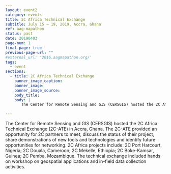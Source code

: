 ```yaml
---
layout: event2
category: events
title: 2C Africa Technical Exchange
subtitle: July 15 – 19, 2019, Accra, Ghana
ref: aag-mapathon
status: past
date: 20190403
page-num: 1
final-page: true
previous-page-url: ""
#external_url: '2016.aagmapathon.org/'
tags:
  - event
sections:
  - title: 2C Africa Technical Exchange
    banner_image_caption: 
    banner_image: 
    banner_image_source: 
    body_title: 
    body: |
       The Center for Remote Sensing and GIS (CERSGIS) hosted the 2C Africa Technical Exchange (2C-ATE) in Accra, Ghana.  The 2C-ATE provided an opportunity for 2C partners to meet, discuss the status of their project, share demonstrations of new tools and technologies and identify future opportunities for networking.  2C Africa projects include:  2C Port Harcourt, Nigeria; 2C Douala, Cameroon; 2C Mekelle, Ethiopia; 2C Boke-Kamsar, Guinea; 2C Pemba, Mozambique.  The technical exchange included hands on workshop on geospatial applications and in-field data collection activities.

---
```


The Center for Remote Sensing and GIS (CERSGIS) hosted the 2C Africa Technical Exchange (2C-ATE) in Accra, Ghana.  The 2C-ATE provided an opportunity for 2C partners to meet, discuss the status of their project, share demonstrations of new tools and technologies and identify future opportunities for networking.  2C Africa projects include:  2C Port Harcourt, Nigeria; 2C Douala, Cameroon; 2C Mekelle, Ethiopia; 2C Boke-Kamsar, Guinea; 2C Pemba, Mozambique.  The technical exchange included hands on workshop on geospatial applications and in-field data collection activities.

